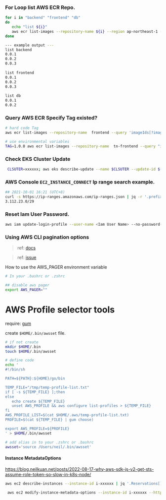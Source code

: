 
### For Loop list AWS ECR Repo.
```bash
for i in "backend" "frontend" "db"
do
   echo "list ${i}"
   aws ecr list-images --repository-name ${i} --region ap-northeast-1 --query ['imageIds'] --filter tagStatus="TAGGED" --output text | awk '{print $2}'|sort -rn | head -n 10
done

--- example output ---
list backend
0.0.1
0.0.2
0.0.3
  
list frontend
0.0.1
0.0.2
0.0.3
  
list db
0.0.1
0.0.2
```

### Query AWS ECR Specify Tag existed?
```bash
# hard code Tag
aws ecr list-images --repository-name  frontend --query 'imageIds[?imageTag==`1.0.0`].imageTag' --filter tagStatus="TAGGED"

# use environmental variables 
TAG=1.0.0 aws ecr list-images --repository-name  tn-frontend --query "imageIds[?imageTag==\`$TAG\`].imageTag" --filter tagStatus="TAGGED" --output text
```


### Check EKS Cluster Update
```bash
 CLSUTER=xxxxxx; aws eks describe-update --name $CLSUTER --update-id $(aws eks list-updates --name $CLSUTER --query 'updateIds[0]' --output text)
```



### AWS Console `EC2_INSTANCE_CONNECT` Ip range search example.
```bash
## 2021-10-01 16:21 (UTC+8)
curl -s https://ip-ranges.amazonaws.com/ip-ranges.json | jq -r '.prefixes[] | select(.service=="EC2_INSTANCE_CONNECT") | select(.region=="ap-northeast-1") | .ip_prefix' 
3.112.23.0/29
```


### Reset Iam User Password.
```bash
aws iam update-login-profile --user-name <Iam User Name> --no-password-reset-required --password <Password for this User>
```

### Using AWS CLI pagination options
> ref: [docs](https://docs.aws.amazon.com/cli/latest/userguide/cli-usage-pagination.html)

> ref: [issue](https://stackoverflow.com/questions/68030178/why-oh-my-zsh-require-manually-click-q-after-some-aws-cli)

How to use the AWS_PAGER environment variable

```bash
# In your .bashrc or .zshrc

## disable aws pager
export AWS_PAGER=""

```


# AWS Profile selector tools
require: [gum](https://github.com/charmbracelet/gum)

create `$HOME/.bin/awsset` file.
```bash
# if not create
mkdir $HOME/.bin
touch $HOME/.bin/awsset

# define code
echo '
#!/bin/sh

PATH=${PATH}:${HOME}/go/bin

TEMP_FILE="/tmp/temp-profile-list.txt"
if [ -s ${TEMP_FILE} ];then
else
   echo create ${TEMP_FILE}
   unset AWS_PROFILE && aws configure list-profiles > ${TEMP_FILE}
fi
AWS_PROFILE_LIST=$(cat $HOME/.aws/temp-profile-list.txt)
PROFILE=$(cat ${TEMP_FILE} | gum choose)

export AWS_PROFILE=${PROFILE}
' > $HOME/.bin/awsset

# add alias in to your .zshrc or .bashrc
awsset='source /Users/neil/.bin/awsset'

```



#### Instance MetadataOptions
https://blog.neilkuan.net/posts/2022-08-17-why-aws-sdk-js-v2-get-sts-assume-role-token-so-slow-in-k8s-node/
```bash
aws ec2 describe-instances --instance-id i-xxxxxx | jq '.Reservations[].Instances[].MetadataOptions'

 aws ec2 modify-instance-metadata-options --instance-id i-xxxxxx --http-put-response-hop-limit 4
 
 
```
